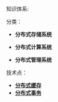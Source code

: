 知识体系:

分类：

- **分布式存储系统**

- **分布式计算系统**

- **分布式管理系统**

技术点：

- [**分布式缓存**](./cache.md)
- [**分布式事务**](./transaction.md)

